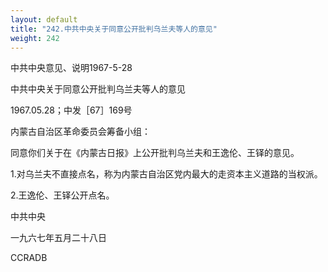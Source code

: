 ```yaml
---
layout: default
title: "242.中共中央关于同意公开批判乌兰夫等人的意见"
weight: 242
---
```


中共中央意见、说明1967-5-28

中共中央关于同意公开批判乌兰夫等人的意见

1967.05.28；中发［67］169号

内蒙古自治区革命委员会筹备小组：

同意你们关于在《内蒙古日报》上公开批判乌兰夫和王逸伦、王铎的意见。

1.对乌兰夫不直接点名，称为内蒙古自治区党内最大的走资本主义道路的当权派。

2.王逸伦、王铎公开点名。

中共中央

一九六七年五月二十八日

CCRADB

